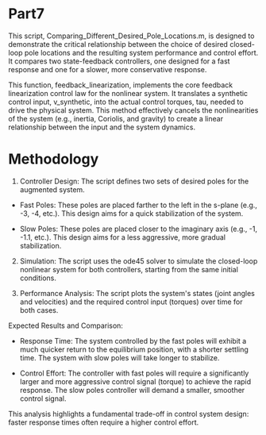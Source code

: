 # Part7

This script, Comparing_Different_Desired_Pole_Locations.m, is designed to demonstrate the critical relationship between the choice of desired closed-loop pole locations and the resulting system performance and control effort. It compares two state-feedback controllers, one designed for a fast response and one for a slower, more conservative response.

This function, feedback_linearization, implements the core feedback linearization control law for the nonlinear system. It translates a synthetic control input, v_synthetic, into the actual control torques, tau, needed to drive the physical system. This method effectively cancels the nonlinearities of the system (e.g., inertia, Coriolis, and gravity) to create a linear relationship between the input and the system dynamics.

 # Methodology

1. Controller Design: The script defines two sets of desired poles for the augmented system.

- Fast Poles: These poles are placed farther to the left in the s-plane (e.g., -3, -4, etc.). This design aims for a quick stabilization of the system.

- Slow Poles: These poles are placed closer to the imaginary axis (e.g., -1, -1.1, etc.). This design aims for a less aggressive, more gradual stabilization.

2. Simulation: The script uses the ode45 solver to simulate the closed-loop nonlinear system for both controllers, starting from the same initial conditions.

3. Performance Analysis: The script plots the system's states (joint angles and velocities) and the required control input (torques) over time for both cases.

Expected Results and Comparison:
- Response Time: The system controlled by the fast poles will exhibit a much quicker return to the equilibrium position, with a shorter settling time. The system with slow poles will take longer to stabilize.

- Control Effort: The controller with fast poles will require a significantly larger and more aggressive control signal (torque) to achieve the rapid response. The slow poles controller will demand a smaller, smoother control signal.

This analysis highlights a fundamental trade-off in control system design: faster response times often require a higher control effort.
